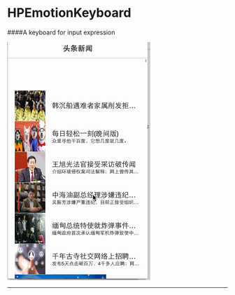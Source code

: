 # HPEmotionKeyboard
####A keyboard for input expression


![Aaron Swartz](https://github.com/AHappyFish/imageCache/raw/master/HybridAppDemo.gif
)

---
